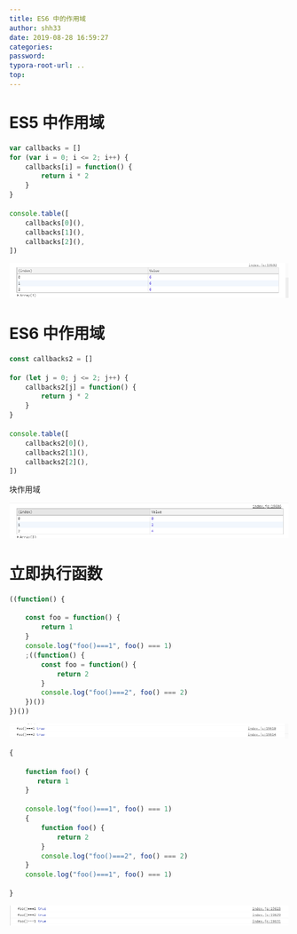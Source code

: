 ```yaml
---
title: ES6 中的作用域
author: shh33
date: 2019-08-28 16:59:27
categories:
password:
typora-root-url: ..
top:
---
```


#  ES5 中作用域

```javascript
var callbacks = []
for (var i = 0; i <= 2; i++) {
​    callbacks[i] = function() {
​        return i * 2
​    }
}

console.table([
​    callbacks[0](),
​    callbacks[1](),
​    callbacks[2](),
])
```

![1566975940391](/images/1566975940391.png)

# ES6 中作用域

```javascript
const callbacks2 = []

for (let j = 0; j <= 2; j++) {
​    callbacks2[j] = function() {
​        return j * 2
​    }
}

console.table([
​    callbacks2[0](),
​    callbacks2[1](),
​    callbacks2[2](),
])
```

  块作用域 

![1566975957624](/images/1566975957624.png)

#  立即执行函数

```javascript
((function() {

​    const foo = function() {
​        return 1
​    }
​    console.log("foo()===1", foo() === 1)
​    ;((function() {
​        const foo = function() {
​            return 2
​        }
​        console.log("foo()===2", foo() === 2)
​    })())
})())
```

![1566976525768](/images/1566976525768.png)

```javascript
{
    
​    function foo() {
​       return 1
​    }

​    console.log("foo()===1", foo() === 1)
​    {
​        function foo() {
​            return 2
​        }
​        console.log("foo()===2", foo() === 2)
​    }
​    console.log("foo()===1", foo() === 1)

}
```

![1566976637624](/images/1566976637624.png)

